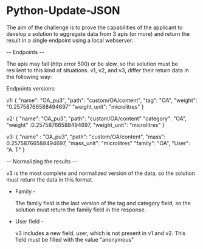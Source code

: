 # Python-Update-JSON

The aim of the challenge is to prove the capabilities of the applicant to develop a solution to aggregate data from 3 apis (or more) and return the result in a single endpoint using a local webserver.

-- Endpoints --

The apis may fail (http error 500) or be slow, so the solution must be resilient to this kind of situations.
v1, v2, and v3, differ their return data in the following way:

Endpoints versions:

  v1:
    {
      "name": "OA_pu3",
      "path": "custom/OA/content",
      "tag": "OA",
      "weight": "0.25758766588494697"
      "weight_unit": "microlitres"
    }
  
  v2:
    {
      "name": "OA_рu3",
      "path": "custom/OA/content"
      "category": "OA",
      "weight" :0.25758766588494697,
      "weight_unit": "microlitres"
    }
  
  v3:
    {
      "name" : "OA_рu3",
      "path": "custom/OA/content",
      "mass": 0.25758766588494697,
      "mass_unit": "microlitres"
      "family": "OA",
      "User": "A. T"
    }
  
-- Normalizing the results --

v3 is the most complete and normalized version of the data, so the solution must return the data in this format.


- Family - 

  The family field is the last version of the tag and category field, so the solution must return the family field in the response.
  
  
- User field -

  v3 includes a new field, user, which is not present in v1 and v2. This field must be filled with the value "anonymous"
